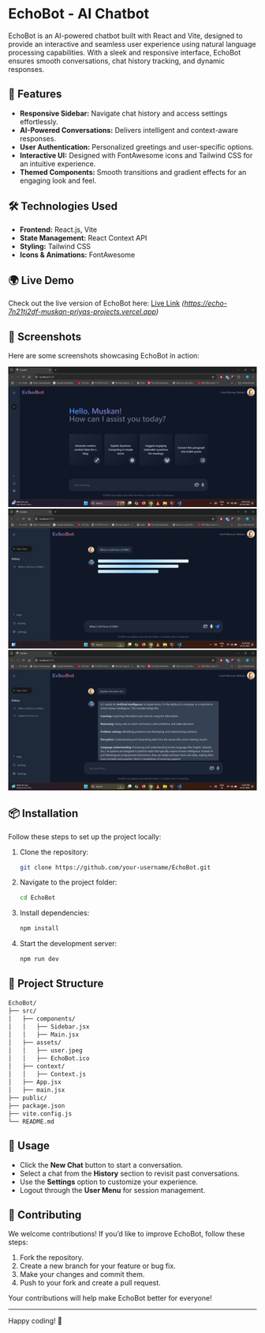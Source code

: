 # EchoBot - AI Chatbot

EchoBot is an AI-powered chatbot built with React and Vite, designed to provide an interactive and seamless user experience using natural language processing capabilities. With a sleek and responsive interface, EchoBot ensures smooth conversations, chat history tracking, and dynamic responses.

## 🚀 Features

- **Responsive Sidebar:** Navigate chat history and access settings effortlessly.
- **AI-Powered Conversations:** Delivers intelligent and context-aware responses.
- **User Authentication:** Personalized greetings and user-specific options.
- **Interactive UI:** Designed with FontAwesome icons and Tailwind CSS for an intuitive experience.
- **Themed Components:** Smooth transitions and gradient effects for an engaging look and feel.

## 🛠 Technologies Used

- **Frontend:** React.js, Vite
- **State Management:** React Context API
- **Styling:** Tailwind CSS
- **Icons & Animations:** FontAwesome

## 🌍 Live Demo

Check out the live version of EchoBot here: [Live Link](#) *(https://echo-7n21tj2df-muskan-priyas-projects.vercel.app)*

## 📸 Screenshots

Here are some screenshots showcasing EchoBot in action:

![EchoBot Home](./Frontend/src/assets/Screenshot-1.png)
![EchoBot Processing](./Frontend/src/assets/Screenshot-2.png)
![EchoBot Chat](./Frontend/src/assets/Screenshot-3.png)

## 📦 Installation

Follow these steps to set up the project locally:

1. Clone the repository:
   ```sh
   git clone https://github.com/your-username/EchoBot.git
   ```
2. Navigate to the project folder:
   ```sh
   cd EchoBot
   ```
3. Install dependencies:
   ```sh
   npm install
   ```
4. Start the development server:
   ```sh
   npm run dev
   ```

## 📁 Project Structure

```
EchoBot/
├── src/
│   ├── components/
│   │   ├── Sidebar.jsx
│   │   ├── Main.jsx
│   ├── assets/
│   │   ├── user.jpeg
│   │   ├── EchoBot.ico
│   ├── context/
│   │   ├── Context.js
│   ├── App.jsx
│   ├── main.jsx
├── public/
├── package.json
├── vite.config.js
└── README.md
```

## 🎯 Usage

- Click the **New Chat** button to start a conversation.
- Select a chat from the **History** section to revisit past conversations.
- Use the **Settings** option to customize your experience.
- Logout through the **User Menu** for session management.

## 🤝 Contributing

We welcome contributions! If you’d like to improve EchoBot, follow these steps:

1. Fork the repository.
2. Create a new branch for your feature or bug fix.
3. Make your changes and commit them.
4. Push to your fork and create a pull request.

Your contributions will help make EchoBot better for everyone!

---

Happy coding! 🚀

